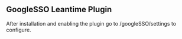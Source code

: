 ## GoogleSSO Leantime Plugin
After installation and enabling the plugin go to /googleSSO/settings to configure.